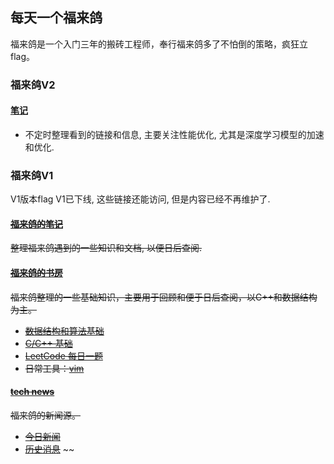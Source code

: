 ## 每天一个福来鸽

福来鸽是一个入门三年的搬砖工程师，奉行福来鸽多了不怕倒的策略，疯狂立flag。

### 福来鸽V2

#### [笔记](https://flaging.github.io/io/)

* 不定时整理看到的链接和信息, 主要关注性能优化, 尤其是深度学习模型的加速和优化.

### 福来鸽V1

V1版本flag V1已下线, 这些链接还能访问, 但是内容已经不再维护了.

#### ~~[福来鸽的笔记](https://flaging.github.io/docs/)~~

~~整理福来鸽遇到的一些知识和文档, 以便日后查阅.~~

#### ~~[福来鸽的书房](https://flaging.github.io/basics/)~~

~~福来鸽整理的一些基础知识，主要用于回顾和便于日后查阅，以C++和数据结构为主。~~

* ~~[数据结构和算法基础](https://flaging.github.io/basics/data_struct_and_algo.html)~~
* ~~[C/C++ 基础](https://flaging.github.io/basics/cpp_basics.html)~~
* ~~[LeetCode 每日一题](https://flaging.github.io/basics/leetcode-everyday.html)~~
* ~~日常工具：[vim](https://flaging.github.io/basics/vim.html)~~

#### ~~[tech news](https://flaging.github.io/tech-news/)~~

~~福来鸽的新闻源。~~

* ~~[今日新闻](https://flaging.github.io/tech-news/)~~
* ~~[历史消息](https://flaging.github.io/tech-news/history/)~~
~~
